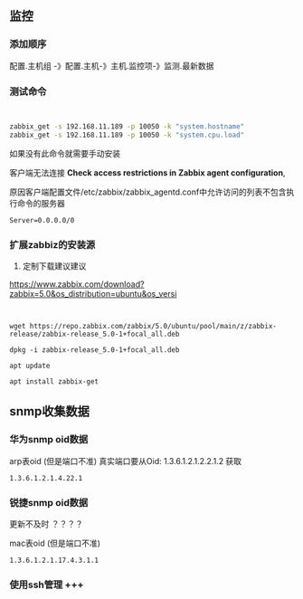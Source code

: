 



## 监控

### 添加顺序

配置.主机组 -》配置.主机-》主机.监控项-》监测.最新数据



### 测试命令

```cmd


zabbix_get -s 192.168.11.189 -p 10050 -k "system.hostname"
zabbix_get -s 192.168.11.189 -p 10050 -k "system.cpu.load"


```

如果没有此命令就需要手动安装

客户端无法连接 **Check access restrictions in Zabbix agent configuration**,

原因客户端配置文件/etc/zabbix/zabbix_agentd.conf中允许访问的列表不包含执行命令的服务器

```
Server=0.0.0.0/0

```



### 扩展zabbiz的安装源

1. 定制下载建议建议

https://www.zabbix.com/download?zabbix=5.0&os_distribution=ubuntu&os_versi

```


wget https://repo.zabbix.com/zabbix/5.0/ubuntu/pool/main/z/zabbix-release/zabbix-release_5.0-1+focal_all.deb

dpkg -i zabbix-release_5.0-1+focal_all.deb

apt update

apt install zabbix-get

```

##  snmp收集数据

### 华为snmp oid数据

arp表oid   (但是端口不准)  真实端口要从Oid:   1.3.6.1.2.1.2.2.1.2 获取

```
1.3.6.1.2.1.4.22.1
```



### 锐捷snmp oid数据

更新不及时 ？？？？

mac表oid   (但是端口不准)

```
1.3.6.1.2.1.17.4.3.1.1
```





### 使用ssh管理 +++ 



